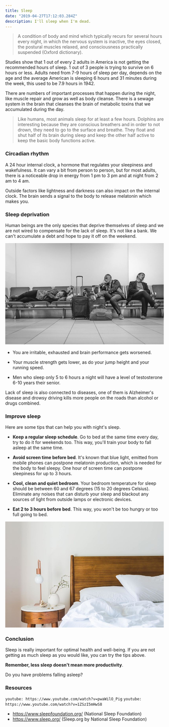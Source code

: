 ```yaml
---
title: Sleep
date: "2019-04-27T17:12:03.284Z"
description: I'll sleep when I'm dead.
---
```


> A condition of body and mind which typically recurs for several hours every night, in which the nervous system is inactive, the eyes closed, the postural muscles relaxed, and consciousness practically suspended (Oxford dictionary).

Studies show that 1 out of every 2 adults in America is not getting the recommended hours of sleep. 1 out of 3 people is trying to survive on 6 hours or less. Adults need from 7-9 hours of sleep per day, depends on the age and the average American is sleeping 6 hours and 31 minutes during the week, this used to be 7.9 hours in 1942.

There are numbers of important processes that happen during the night, like muscle repair and grow as well as body cleanse. There is a sewage system in the brain that cleanses the brain of metabolic toxins that we accumulated during the day.

> Like humans, most animals sleep for at least a few hours. Dolphins are interesting because they are conscious breathers and in order to not drown, they need to go to the surface and breathe. They float and shut half of its brain during sleep and keep the other half active to keep the basic body functions active.

### Circadian rhythm

A 24 hour internal clock, a hormone that regulates your sleepiness and wakefulness. It can vary a bit from person to person, but for most adults, there is a noticeable drop in energy from 1 pm to 3 pm and at night from 2 am to 4 am.

Outside factors like lightness and darkness can also impact on the internal clock. The brain sends a signal to the body to release melatonin which makes you.

### Sleep deprivation

Human beings are the only species that deprive themselves of sleep and we are not wired to compensate for the lack of sleep. It's not like a bank. We can't accumulate a debt and hope to pay it off on the weekend.

![Airport sleep](./airport-sleep.jpg)

- You are irritable, exhausted and brain performance gets worsened.

- Your muscle strength gets lower, as do your jump height and your running speed.

- Men who sleep only 5 to 6 hours a night will have a level of testosterone 6-10 years their senior.

Lack of sleep is also connected to diseases, one of them is Alzheimer's disease and drowsy driving kills more people on the roads than alcohol or drugs combined.

### Improve sleep

Here are some tips that can help you with night's sleep.

- **Keep a regular sleep schedule**. Go to bed at the same time every day, try to do it for weekends too. This way, you'll train your body to fall asleep at the same time.

- **Avoid screen time before bed**. It's known that blue light, emitted from mobile phones can postpone melatonin production, which is needed for the body to feel sleepy. One hour of screen time can postpone sleepiness for up to 3 hours.

- **Cool, clean and quiet bedroom**. Your bedroom temperature for sleep should be between 60 and 67 degrees (15 to 20 degrees Celsius). Eliminate any noises that can disturb your sleep and blackout any sources of light from outside lamps or electronic devices. 

- **Eat 2 to 3 hours before bed**. This way, you won't be too hungry or too full going to bed.

![Bedroom](./bedroom.jpg)

### Conclusion

Sleep is really important for optimal health and well-being. If you are not getting as much sleep as you would like, you can try the tips above. 

**Remember, less sleep doesn't mean more productivity**.

Do you have problems falling asleep?

### Resources

`youtube: https://www.youtube.com/watch?v=pwaWilO_Pig`
`youtube: https://www.youtube.com/watch?v=1ZSzI5mHwS8`
- https://www.sleepfoundation.org/ (National Sleep Foundation)
- https://www.sleep.org/ (Sleep.org by National Sleep Foundation)
